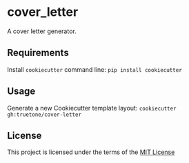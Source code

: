 cover_letter
============

A cover letter generator.

Requirements
------------
Install `cookiecutter` command line: `pip install cookiecutter`    

Usage
-----
Generate a new Cookiecutter template layout: `cookiecutter gh:truetone/cover-letter`    

License
-------
This project is licensed under the terms of the [MIT License](/LICENSE)
